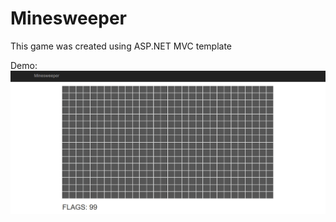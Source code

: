 # Minesweeper 
This game was created using ASP.NET MVC template 


Demo:
![Alt Text](https://github.com/Bekjon777/Minesweeper/blob/main/minesweeper.gif)
